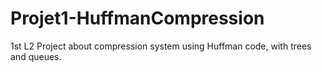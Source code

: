 # Projet1-HuffmanCompression
1st L2 Project about compression system using Huffman code, with trees and queues.
